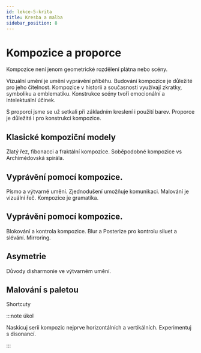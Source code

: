 ```yaml
---
id: lekce-5-krita
title: Kresba a malba
sidebar_position: 8
---
```


# Kompozice a proporce
Kompozice není jenom geometrické rozdělení plátna nebo scény.

Vizuální umění je umění vyprávění příběhu. Budování kompozice je důležité pro jeho čitelnost. Kompozice v historii a současnosti využívají zkratky, symboliku a emblematiku. Konstrukce scény tvoří emocionální a intelektuální účinek.

S proporcí jsme se už setkali při základním kreslení i použití barev. Proporce je důležitá i pro konstrukci kompozice.
## Klasické kompoziční modely
Zlatý řez, fibonacci a fraktální kompozice. Soběpodobné kompozice vs Archimédovská spirála.
## Vyprávění pomocí kompozice.
Písmo a výtvarné umění. Zjednodušení umožňuje komunikaci. Malování je vizuální řeč. Kompozice je gramatika.
## Vyprávění pomocí kompozice.
Blokování a kontrola kompozice. Blur a Posterize pro kontrolu siluet a slévání. Mirroring.
## Asymetrie
Důvody disharmonie ve výtvarném umění.
## Malování s paletou
Shortcuty

:::note úkol

Naskicuj serii kompozic nejprve horizontálních a vertikálních. Experimentuj s disonancí.

:::
